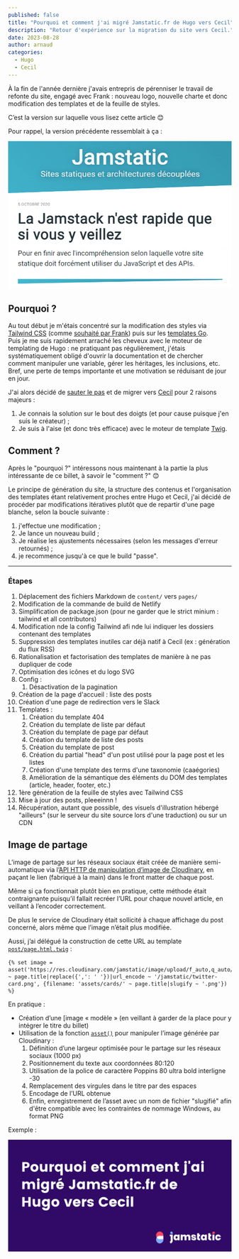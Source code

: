 ```yaml
---
published: false
title: "Pourquoi et comment j'ai migré Jamstatic.fr de Hugo vers Cecil"
description: "Retour d'expérience sur la migration du site vers Cecil."
date: 2023-08-28
author: arnaud
categories:
  - Hugo
  - Cecil
---
```


À la fin de l'année dernière j'avais entrepris de pérenniser le travail de refonte du site, engagé avec Frank : nouveau logo, nouvelle charte et donc modification des templates et de la feuille de styles.

C’est la version sur laquelle vous lisez cette article 😊

Pour rappel, la version précédente ressemblait à ça :

![Capture d’écran de la v1 de Jamstatic.fr](../../assets/images/jamstatic-v1-screenshot.png "[Capture d’écran de la v1 de Jamstatic.fr](https://web.archive.org/web/20201012071702/https://jamstatic.fr/)")

## Pourquoi ?

Au tout début je m'étais concentré sur la modification des styles via [Tailwind CSS](https://tailwindcss.com/) (comme [souhaité par Frank](https://github.com/jamstatic/jamstatic-fr/pull/255)) puis sur les [templates Go](https://gohugo.io/templates/introduction/).  
Puis je me suis rapidement arraché les cheveux avec le moteur de templating de Hugo : ne pratiquant pas régulièrement, j'étais systématiquement obligé d'ouvrir la documentation et de chercher comment manipuler une variable, gérer les héritages, les inclusions, etc. Bref, une perte de temps importante et une motivation se réduisant de jour en jour.

J'ai alors décidé de [sauter le pas](https://github.com/jamstatic/jamstatic-fr/pull/343) et de migrer vers [Cecil](https://cecil.app/) pour 2 raisons majeurs :

1. Je connais la solution sur le bout des doigts (et pour cause puisque j'en suis le créateur) ;
2. Je suis à l'aise (et donc très efficace) avec le moteur de template [Twig](https://twig.symfony.com/).

## Comment ?

Après le "pourquoi ?" intéressons nous maintenant à la partie la plus intéressante de ce billet, à savoir le "comment ?" 😊

Le principe de génération du site, la structure des contenus et l'organisation des templates étant relativement proches entre Hugo et Cecil, j'ai décidé de procéder par modifications itératives plutôt que de repartir d'une page blanche, selon la boucle suivante :

1. j'effectue une modification ;
2. Je lance un nouveau build ;
3. Je réalise les ajustements nécessaires (selon les messages d'erreur retournés) ;
4. je recommence jusqu'à ce que le build "passe".

---

### Étapes

1. Déplacement des fichiers Markdown de `content/` vers `pages/`
2. Modification de la commande de build de Netlify
3. Simplification de package.json (pour ne garder que le strict minium : tailwind et all contributors)
4. Modification nde la config Tailwind afi nde lui indiquer les dossiers contenant des templates
5. Suppression des templates inutiles car déjà natif à Cecil (ex : génération du flux RSS)
6. Rationalisation et factorisation des templates de manière à ne pas dupliquer de code
7. Optimisation des icônes et du logo SVG
8. Config :
   1. Désactivation de la pagination
9. Création de la page d'accueil : liste des posts
10. Création d'une page de redirection vers le Slack
11. Templates :
    1. Création du template 404
    2. Création du template de liste par défaut
    3. Création du template de page par défaut
    4. Création du template de liste des posts
    5. Création du template de post
    6. Création du partial "head" d'un post utilisé pour la page post et les listes
    7. Création d'une template des terms d'une taxonomie (caaégories)
    8. Amélioration de la sémantique des éléments du DOM des templates (article, header, footer, etc.)
12. 1ère génération de la feuille de styles avec Tailwind CSS
13. Mise à jour des posts, pleeeinnn !
14. Récupération, autant que possible, des visuels d'illustration hébergé "ailleurs" (sur le serveur du site source lors d'une traduction) ou sur un CDN



## Image de partage

L’image de partage sur les réseaux sociaux était créée de manière semi-automatique via l’[API HTTP de manipulation d’image de Cloudinary](https://cloudinary.com/documentation/transformation_reference#l_text), en paçant le lien (fabriqué à la main) dans le front matter de chaque post.

Même si ça fonctionnait plutôt bien en pratique, cette méthode était contraignante puisqu’il fallait recréer l’URL pour chaque nouvel article, en veillant à l’encoder correctement.

De plus le service de Cloudinary était sollicité à chaque affichage du post concerné, alors même que l’image n’était plus modifiée.

Aussi, j’ai délégué la construction de cette URL au template [`post/page.html.twig`](https://github.com/jamstatic/jamstatic-fr/blob/master/layouts/post/page.html.twig#L1) :

```twig
{% set image = asset('https://res.cloudinary.com/jamstatic/image/upload/f_auto,q_auto/w_1100,c_fit,co_white,g_north_west,x_80,y_120,l_text:poppins_80_ultrabold_line_spacing_-30:' ~ page.title|replace({',': ' '})|url_encode ~ '/jamstatic/twitter-card.png', {filename: 'assets/cards/' ~ page.title|slugify ~ '.png'}) %}
```

En pratique :

- Création d’une [image « modèle » (en veillant à garder de la place pour y intégrer le titre du billet)
- Utilisation de la fonction [`asset()`](https://cecil.app/documentation/templates/#asset) pour manipuler l’image générée par Cloudinary :
  1. Définition d’une largeur optimisée pour le partage sur les réseaux sociaux (1000 px)
  2. Positionnement du texte aux coordonnées 80:120
  3. Utilisation de la police de caractère Poppins 80 ultra bold interligne -30
  4. Remplacement des virgules dans le titre par des espaces
  5. Encodage de l’URL obtenue
  6. Enfin, enregistrement de l’asset avec un nom de fichier "slugifié" afin d'être compatible avec les contraintes de nommage Windows, au format PNG

Exemple :

![Exemple d’une Twitter Card](../../assets/images/twitter-card-example.png "Exemple d’une Twitter Card")




